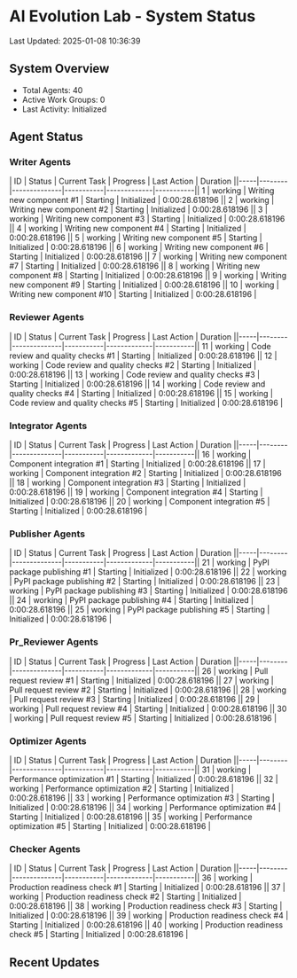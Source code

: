 # AI Evolution Lab - System Status
Last Updated: 2025-01-08 10:36:39

## System Overview
- Total Agents: 40
- Active Work Groups: 0
- Last Activity: Initialized

## Agent Status

### Writer Agents
| ID | Status | Current Task | Progress | Last Action | Duration ||-----|--------|--------------|-----------|-------------|-----------|| 1 | working | Writing new component #1 | Starting | Initialized | 0:00:28.618196 || 2 | working | Writing new component #2 | Starting | Initialized | 0:00:28.618196 || 3 | working | Writing new component #3 | Starting | Initialized | 0:00:28.618196 || 4 | working | Writing new component #4 | Starting | Initialized | 0:00:28.618196 || 5 | working | Writing new component #5 | Starting | Initialized | 0:00:28.618196 || 6 | working | Writing new component #6 | Starting | Initialized | 0:00:28.618196 || 7 | working | Writing new component #7 | Starting | Initialized | 0:00:28.618196 || 8 | working | Writing new component #8 | Starting | Initialized | 0:00:28.618196 || 9 | working | Writing new component #9 | Starting | Initialized | 0:00:28.618196 || 10 | working | Writing new component #10 | Starting | Initialized | 0:00:28.618196 |
### Reviewer Agents
| ID | Status | Current Task | Progress | Last Action | Duration ||-----|--------|--------------|-----------|-------------|-----------|| 11 | working | Code review and quality checks #1 | Starting | Initialized | 0:00:28.618196 || 12 | working | Code review and quality checks #2 | Starting | Initialized | 0:00:28.618196 || 13 | working | Code review and quality checks #3 | Starting | Initialized | 0:00:28.618196 || 14 | working | Code review and quality checks #4 | Starting | Initialized | 0:00:28.618196 || 15 | working | Code review and quality checks #5 | Starting | Initialized | 0:00:28.618196 |
### Integrator Agents
| ID | Status | Current Task | Progress | Last Action | Duration ||-----|--------|--------------|-----------|-------------|-----------|| 16 | working | Component integration #1 | Starting | Initialized | 0:00:28.618196 || 17 | working | Component integration #2 | Starting | Initialized | 0:00:28.618196 || 18 | working | Component integration #3 | Starting | Initialized | 0:00:28.618196 || 19 | working | Component integration #4 | Starting | Initialized | 0:00:28.618196 || 20 | working | Component integration #5 | Starting | Initialized | 0:00:28.618196 |
### Publisher Agents
| ID | Status | Current Task | Progress | Last Action | Duration ||-----|--------|--------------|-----------|-------------|-----------|| 21 | working | PyPI package publishing #1 | Starting | Initialized | 0:00:28.618196 || 22 | working | PyPI package publishing #2 | Starting | Initialized | 0:00:28.618196 || 23 | working | PyPI package publishing #3 | Starting | Initialized | 0:00:28.618196 || 24 | working | PyPI package publishing #4 | Starting | Initialized | 0:00:28.618196 || 25 | working | PyPI package publishing #5 | Starting | Initialized | 0:00:28.618196 |
### Pr_Reviewer Agents
| ID | Status | Current Task | Progress | Last Action | Duration ||-----|--------|--------------|-----------|-------------|-----------|| 26 | working | Pull request review #1 | Starting | Initialized | 0:00:28.618196 || 27 | working | Pull request review #2 | Starting | Initialized | 0:00:28.618196 || 28 | working | Pull request review #3 | Starting | Initialized | 0:00:28.618196 || 29 | working | Pull request review #4 | Starting | Initialized | 0:00:28.618196 || 30 | working | Pull request review #5 | Starting | Initialized | 0:00:28.618196 |
### Optimizer Agents
| ID | Status | Current Task | Progress | Last Action | Duration ||-----|--------|--------------|-----------|-------------|-----------|| 31 | working | Performance optimization #1 | Starting | Initialized | 0:00:28.618196 || 32 | working | Performance optimization #2 | Starting | Initialized | 0:00:28.618196 || 33 | working | Performance optimization #3 | Starting | Initialized | 0:00:28.618196 || 34 | working | Performance optimization #4 | Starting | Initialized | 0:00:28.618196 || 35 | working | Performance optimization #5 | Starting | Initialized | 0:00:28.618196 |
### Checker Agents
| ID | Status | Current Task | Progress | Last Action | Duration ||-----|--------|--------------|-----------|-------------|-----------|| 36 | working | Production readiness check #1 | Starting | Initialized | 0:00:28.618196 || 37 | working | Production readiness check #2 | Starting | Initialized | 0:00:28.618196 || 38 | working | Production readiness check #3 | Starting | Initialized | 0:00:28.618196 || 39 | working | Production readiness check #4 | Starting | Initialized | 0:00:28.618196 || 40 | working | Production readiness check #5 | Starting | Initialized | 0:00:28.618196 |

## Recent Updates

